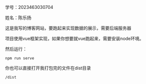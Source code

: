 学号：2023463030704

姓名：陈乐扬



这是我写的博客网站，要跑起来实现数据的展示，需要后端服务器

项目使用vue框架实现，如果你想要就vue跑起来，需要安装node环境。

然后运行：

```
npm run serve
```

你也可以直接打开我打包完的文件在dist目录

```
/dist
```

